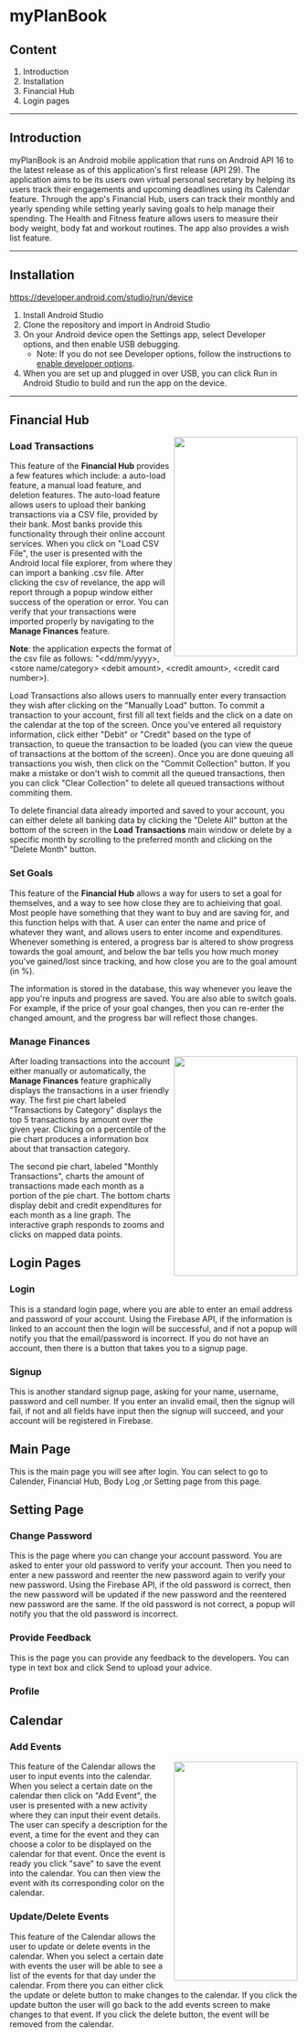 #  myPlanBook

## Content
1. Introduction
2. Installation
3. Financial Hub
4. Login pages

---

## Introduction

myPlanBook is an Android mobile application that runs on Android API 16 to the latest release as of this application's first release (API 29). The application aims to be its users own virtual personal secretary by helping its users track their engagements and upcoming deadlines using its Calendar feature. Through the app's Financial Hub, users can track their monthly and yearly spending while setting yearly saving goals to help manage their spending. The Health and Fitness feature allows users to measure their body weight, body fat and workout routines. The app also provides a wish list feature.

---

## Installation

https://developer.android.com/studio/run/device

1. Install Android Studio
2. Clone the repository and import in Android Studio
3. On your Android device open the Settings app, select Developer options, and then enable USB debugging.
   - Note: If you do not see Developer options, follow the instructions to [enable developer options](https://developer.android.com/studio/debug/dev-options).
4. When you are set up and plugged in over USB, you can click Run in Android Studio to build and run the app on the device.

---

## Financial Hub


<img align="right" src="https://github.com/UTMCSC301/project-thebrogrammers/blob/master/doc/screenshots/financialHub.png" width="216" height="384">


### Load Transactions

This feature of the **Financial Hub** provides a few features which include: a auto-load feature, a manual load feature, and deletion features. The auto-load feature allows users to upload their banking transactions via a CSV file, provided by their bank. Most banks provide this functionality through their online account services. When you click on "Load CSV File", the user is presented with the Android local file explorer, from where they can import a banking .csv file. After clicking the csv of revelance, the app will report through a popup window either success of the operation or error. You can verify that your transactions were imported properly by navigating to the **Manage Finances** feature.


**Note**: the application expects the format of the csv file as follows: "<dd/mm/yyyy>, \<store name/category> \<debit amount\>, \<credit amount\>, \<credit card number\>). 

Load Transactions also allows users to mannually enter every transaction they wish after clicking on the "Manually Load" button. To commit a transaction to your account, first fill all text fields and the click on a date on the calendar at the top of the screen. Once you've entered all requistory information, click either "Debit" or "Credit" based on the type of transaction, to queue the transaction to be loaded (you can view the queue of transactions at the bottom of the screen). Once you are done queuing all transactions you wish, then click on the "Commit Collection" button. If you make a mistake or don't wish to commit all the queued transactions, then you can click "Clear Collection" to delete all queued transactions without commiting them.

To delete financial data already imported and saved to your account, you can either delete all banking data by clicking the "Delete All" button at the bottom of the screen in the **Load Transactions** main window or delete by a specific month by scrolling to the preferred month and clicking on the "Delete Month" button.

### Set Goals

This feature of the **Financial Hub** allows a way for users to set a goal for themselves, and a way to see how close they are to achieiving that goal. Most people have something that they want to buy and are saving for, and this function helps with that. A user can enter the name and price of whatever they want, and allows users to enter income and expenditures. Whenever something is entered, a progress bar is altered to show progress towards the goal amount, and below the bar tells you how much money you've gained/lost since tracking, and how close you are to the goal amount (in %).

The information is stored in the database, this way whenever you leave the app you're inputs and progress are saved. You are also able to switch goals. For example, if the price of your goal changes, then you can re-enter the changed amount, and the progress bar will reflect those changes. 

### Manage Finances

<img align="right" src="https://github.com/UTMCSC301/project-thebrogrammers/blob/master/doc/screenshots/manageFinances1.png" width="216" height="384">

After loading transactions into the account either manually or automatically,
the **Manage Finances** feature graphically displays the transactions in a user friendly way. The first pie chart labeled "Transactions by Category" displays the top 5 transactions by amount over the given year. Clicking on a percentile of the pie chart produces a information box about that transaction category. 

The second pie chart, labeled "Monthly Transactions", charts the amount of transactions made each month as a portion of the pie chart. The bottom charts display debit and credit expenditures for each month as a line graph. The interactive graph responds to zooms and clicks on mapped data points.

## Login Pages

### Login

This is a standard login page, where you are able to enter an email address and password of your account. Using the Firebase API, if the information is linked to an account then the login will be successful, and if not a popup will notify you that the email/password is incorrect. If you do not have an account, then there is a button that takes you to a signup page.

### Signup 

This is another standard signup page, asking for your name, username, password and cell number. If you enter an invalid email, then the signup will fail, if not and all fields have input then the signup will succeed, and your account will be registered in Firebase.

## Main Page

This is the main page you will see after login. You can select to go to Calender, Financial Hub, Body Log ,or Setting page from this page.

## Setting Page

### Change Password
This is the page where you can change your account password. You are asked to enter your old password to verify your account. Then you need to enter a new password and reenter the new password again to verify your new password. Using the Firebase API, if the old password is correct, then the new password will be updated if the new password and the reentered new password are the same. If the old password is not correct, a popup will notify you that the old password is incorrect.

### Provide Feedback
This is the page you can provide any feedback to the developers. You can type in text box and click Send to upload your advice.

### Profile

## Calendar

### Add Events

<img align="right" src="https://github.com/UTMCSC301/project-thebrogrammers/blob/master/doc/screenshots/calendar.png" width="216" height="384">

This feature of the Calendar allows the user to input events into the calendar. When you select a certain date on the calendar then click on "Add Event", the user is presented with a new activity where they can input their event details. The user can specify a description for the event, a time for the event and they can choose a color to be displayed on the calendar for that event. Once the event is ready you click "save" to save the event into the calendar. You can then view the event with its corresponding color on the calendar.

### Update/Delete Events

This feature of the Calendar allows the user to update or delete events in the calendar. When you select a certain date with events the user will be able to see a list of the events for that day under the calendar. From there you can either click the update or delete button to make changes to the calendar. If you click the update button the user will go back to the add events screen to make changes to that event. If you click the delete button, the event will be removed from the calendar.

